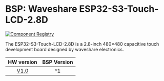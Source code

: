 # BSP: Waveshare ESP32-S3-Touch-LCD-2.8D

[![Component Registry](https://components.espressif.com/components/waveshare/esp32_s3_touch_lcd_2_8d/badge.svg)](https://components.espressif.com/components/waveshare/esp32_s3_touch_lcd_2_8d)

The ESP32-S3-Touch-LCD-2.8D is a 2.8-inch 480×480 capacitive touch development board designed by waveshare electronics.

| HW version | BSP Version |
| :--------: | :---------: |
|    [V1.0](http://www.waveshare.com/wiki/ESP32-S3-Touch-LCD-2.8D)    |      ^1     |